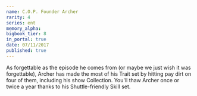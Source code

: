 ```yaml
---
name: C.O.P. Founder Archer
rarity: 4
series: ent
memory_alpha:
bigbook_tier: 8
in_portal: true
date: 07/11/2017
published: true
---
```


As forgettable as the episode he comes from (or maybe we just wish it was forgettable), Archer has made the most of his Trait set by hitting pay dirt on four of them, including his show Collection. You'll thaw Archer once or twice a year thanks to his Shuttle-friendly Skill set.
